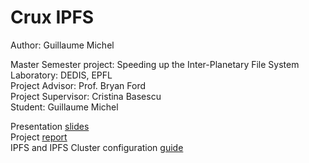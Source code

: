 # Crux IPFS
Author: Guillaume Michel

Master Semester project: Speeding up the Inter-Planetary File System </br>
Laboratory: DEDIS, EPFL </br>
Project Advisor: Prof. Bryan Ford </br>
Project Supervisor: Cristina Basescu </br>
Student: Guillaume Michel

Presentation [slides](https://docs.google.com/presentation/d/1CBOIe3DP5Ju8UOPQKCX-kceS6qn9U05GWKWAMczlEbg/edit?usp=sharing) </br>
Project [report](report/report.pdf) </br>
IPFS and IPFS Cluster configuration [guide](how_to_run_a_cluster.md) </br>
